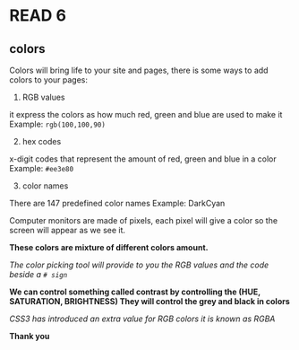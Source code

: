 # READ 6

 ## colors

Colors will bring life to your site and pages, there is some ways to add colors to your pages:
1.	RGB values

it express the colors as how much red, green and blue are used to make it
Example:  `rgb(100,100,90)`

2.	hex codes

x-digit codes that represent the amount of red, green and blue in a color
Example: `#ee3e80`

3.	color names

There are 147 predefined color names
Example: DarkCyan

Computer monitors are made of pixels, each pixel will give a color so the screen will appear as we see it.

**These colors are mixture of different colors amount.**

*The color picking tool will provide to you the RGB values and the code beside a `# sign`*

**We can control something called contrast by controlling the (HUE, SATURATION, BRIGHTNESS)
They will control the grey and black in colors**

*CSS3 has introduced an extra value for RGB colors it is known as RGBA*

**Thank you**
